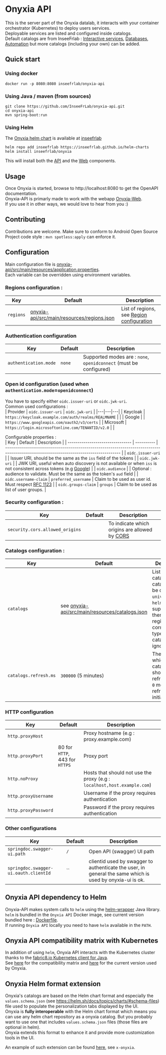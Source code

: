 # Onyxia API

This is the server part of the Onyxia datalab, it interacts with your container orchestrator (Kubernetes) to deploy users services.  
Deployable services are listed and configured inside catalogs.  
Default catalogs are from InseeFrlab : [Interactive services](https://inseefrlab.github.io/helm-charts-interactive-services), [Databases](https://inseefrlab.github.io/helm-charts-databases), [Automation](https://inseefrlab.github.io/helm-charts-automation) but more catalogs (including your own) can be added.

## Quick start

### Using docker

```
docker run -p 8080:8080 inseefrlab/onyxia-api
```

### Using Java / maven (from sources)

```
git clone https://github.com/InseeFrLab/onyxia-api.git
cd onyxia-api
mvn spring-boot:run
```

### Using Helm

The [Onyxia helm chart](https://github.com/InseeFrLab/helm-charts/tree/master/charts/onyxia) is available at [inseefrlab](https://github.com/InseeFrLab/helm-charts)

```
helm repo add inseefrlab https://inseefrlab.github.io/helm-charts
helm install inseefrlab/onyxia
```

This will install both the [API](https://github.com/InseeFrLab/onyxia-api) and the [Web](https://github.com/inseefrlab/onyxia-web) components.

## Usage

Once Onyxia is started, browse to http://localhost:8080 to get the OpenAPI documentation.  
Onyxia-API is primarly made to work with the webapp [Onyxia-Web](https://github.com/inseefrlab/onyxia-web).  
If you use it in other ways, we would love to hear from you :)

## Contributing

Contributions are welcome.
Make sure to conform to Android Open Source Project code style : `mvn spotless:apply` can enforce it.

## Configuration

Main configuration file is [onyxia-api/src/main/resources/application.properties](onyxia-api/src/main/resources/application.properties).  
Each variable can be overridden using environment variables.  

### Regions configuration :
| Key | Default | Description |
| --------------------- | ------- | ------------------------------------------------------------------ |
| `regions` | [onyxia-api/src/main/resources/regions.json](onyxia-api/src/main/resources/regions.json) | List of regions, see [Region configuration](docs/region-configuration.md) |

### Authentication configuration
| Key | Default | Description |
| --------------------- | ------- | ------------------------------------------------------------------ |
| `authentication.mode` | `none` | Supported modes are : `none`, `openidconnect` (must be configured) |

### Open id configuration (used when `authentication.mode`=`openidconnect`)  
You have to specify either `oidc.issuer-uri` or `oidc.jwk-uri`.  
Common used configurations :  
| Provider | `oidc.issuer-uri` | `oidc.jwk-uri` |
|---|---|---|
| Keycloak  | `https://keycloak.example.com/auth/realms/REALMNAME` |   |
| Google  |   | `https://www.googleapis.com/oauth2/v3/certs` |
| Microsoft | `https://login.microsoftonline.com/TENANTID/v2.0` |   |

Configurable properties :  
| Key | Default | Description |
| -------------------------------- | ---------- | ---------------------------------------------------------------------------------------------------------------------------------------- |
| `oidc.issuer-uri` | | Issuer URI, should be the same as the `iss` field of the tokens |
| `oidc.jwk-uri` | | JWK URI, useful when auto discovery is not available or when `iss` is not consistent across tokens (e.g [Google](https://stackoverflow.com/questions/38618826/can-i-get-a-consistent-iss-value-for-a-google-openidconnect-id-token)) | 
| `oidc.audience` | | Optional : audience to validate. Must be the same as the token's `aud` field |
| `oidc.username-claim` | `preferred_username` | Claim to be used as user id. Must respect [RFC 1123](https://kubernetes.io/docs/concepts/overview/working-with-objects/names/#dns-label-names) |
| `oidc.groups-claim` | `groups` | Claim to be used as list of user groups. |

### Security configuration :
| Key | Default | Description |
| --------------------- | ------- | ------------------------------------------------------------------ |
| `security.cors.allowed_origins` | | To indicate which origins are allowed by [CORS](https://developer.mozilla.org/en-US/docs/Web/HTTP/CORS) |

### Catalogs configuration :

| Key | Default | Description |
| --------------------- | ---------------------------------------------------------------------------------------------- | --------------------------------------------------------------------------------------------------------------------------------------------------------------------- |
| `catalogs` | see [onyxia-api/src/main/resources/catalogs.json](onyxia-api/src/main/resources/catalogs.json) | List of catalogs. Each catalog can be of type `universe` or `helm`. Mixing is supported. If there is no region of corresponding type then the catalog will be ignored |
| `catalogs.refresh.ms` | `300000` (5 minutes) | The rate at which the catalogs should be refreshed. `<= 0` means no refreshs after initial loading |

### HTTP configuration  
| Key | Default | Description |
| --------------------- | ------- | ------------------------------------------------------------------ |
| `http.proxyHost` | | Proxy hostname (e.g : proxy.example.com) |
| `http.proxyPort` | 80 for `HTTP`, 443 for `HTTPS` | Proxy port |
| `http.noProxy` | | Hosts that should not use the proxy (e.g : `localhost,host.example.com`) |
| `http.proxyUsername` | | Username if the proxy requires authentication |
| `http.proxyPassword` | | Password if the proxy requires authentication |

### Other configurations
| Key | Default | Description |
| --------------------- | ------- | ------------------------------------------------------------------ |
| `springdoc.swagger-ui.path` | `/` | Open API (swagger) UI path |
| `springdoc.swagger-ui.oauth.clientId` | `` | clientid used by swagger to authenticate the user, in general the same which is used by onyxia-ui is ok. |

## Onyxia API dependency to Helm

Onyxia-API makes system calls to `helm` using the [helm-wrapper](helm-wrapper) Java library.  
`helm` is bundled in the `Onyxia API` Docker image, see current version bundled here : [Dockerfile](onyxia-api/Dockerfile).  
If running `Onyxia API` locally you need to have `helm` available in the `PATH`.  

## Onyxia API compatibility matrix with Kubernetes

In addition of using `helm`, Onyxia API interacts with the Kubernetes cluster thanks to the [fabric8.io Kubernetes client for Java](https://github.com/fabric8io/kubernetes-client).  
See [here](https://github.com/fabric8io/kubernetes-client#kubernetes-compatibility-matrix) for the compatibility matrix and [here](helm-wrapper/pom.xml#L19) for the current version used by Onyxia.

## Onyxia Helm format extension

Onyxia's catalogs are based on the Helm chart format and especially the `values.schema.json` (see https://helm.sh/docs/topics/charts/#schema-files) file used to populate the personalization tabs displayed by the UI.  
Onyxia is **fully interoperable** with the Helm chart format which means you can use any helm chart repository as a onyxia catalog. But you probably want to use one that includes `values.schema.json` files (those files are optional in helm).  
Onyxia extends this format to enhance it and provide more customization tools in the UI.  

An example of such extension can be found [here](https://github.com/InseeFrLab/helm-charts-interactive-services/blob/main/charts/jupyter-python/values.schema.json#L190), see `x-onyxia`.